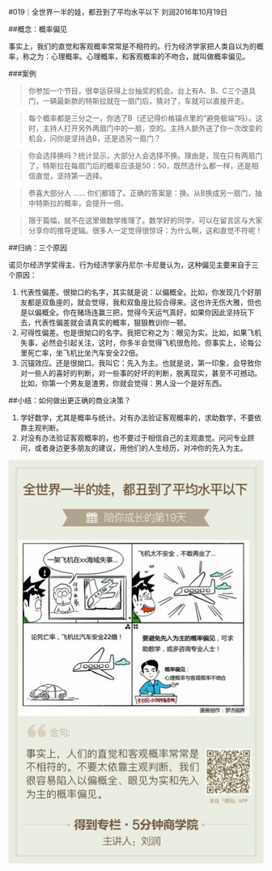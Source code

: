 #019｜全世界一半的娃，都丑到了平均水平以下
刘润2016年10月19日

##概念：概率偏见

事实上，我们的直觉和客观概率常常是不相符的。行为经济学家把人类自以为的概率，称之为：心理概率。心理概率，和客观概率的不吻合，就叫做概率偏见。

###案例

>你参加一个节目，很幸运获得上台抽奖的机会。台上有A、B、C三个道具门，一辆最新款的特斯拉就在一扇门后，猜对了，车就可以直接开走。

>每个概率都是三分之一，你选了B（还记得价格锚点里的“避免极端”吗）。这时，主持人打开另外两扇门中的一扇，空的。主持人额外送了你一次改变的机会，问你是坚持选B，还是选另一扇门？

>你会选择换吗？统计显示，大部分人会选择不换。理由是，现在只有两扇门了，特斯拉在每扇门后的概率应该是50：50，既然选什么都一样，还是相信直觉，坚持第一选择。

>恭喜大部分人 …… 你们都错了。正确的答案是：换。从B换成另一扇门，抽中特斯拉的概率，会提升一倍。

>限于篇幅，就不在这里做数学推理了。数学好的同学，可以在留言区与大家分享你的推导逻辑。很多人一定觉得很惊讶：为什么啊，这和直觉不符呢！

##归纳：三个原因

诺贝尔经济学奖得主、行为经济学家丹尼尔·卡尼曼认为，这种偏见主要来自于三个原因：

1. 代表性偏差。很拗口的名字，其实就是说：以偏概全。比如，你发现几个好朋友都是双鱼座的，就会觉得，我和双鱼座比较合得来。这也许无伤大雅，但也是以偏概全。你在赌场连赢三把，觉得今天运气真好，如果你因此坚持玩下去，代表性偏差就会请真实的概率，狠狠教训你一顿。
2. 可得性偏差。也是很拗口的名字。我把它称之为：眼见为实。比如，如果飞机失事，必然会引起关注，这时，你多半会觉得飞机很危险。但事实上，论每公里死亡率，坐飞机比坐汽车安全22倍。
3. 沉锚效应。还是很拗口。我叫它：先入为主。也就是说，第一印象，会导致你对一些人的喜好的判断，对一些事的好坏的判断，脱离现实，甚至不可撼动。比如，你第一个男友是渣男，你就会觉得：男人没一个是好东西。

##小结：如何做出更正确的商业决策？

1. 学好数学，尤其是概率与统计。对有办法验证客观概率的，求助数学，不要依靠主观判断。
2. 对没有办法验证客观概率的，也不要过于相信自己的主观直觉。问问专业顾问，或者身边更多朋友的建议，用他们的人生经历，对冲你的先入为主。

![](./_image/2017-08-04-10-53-32.jpg)
